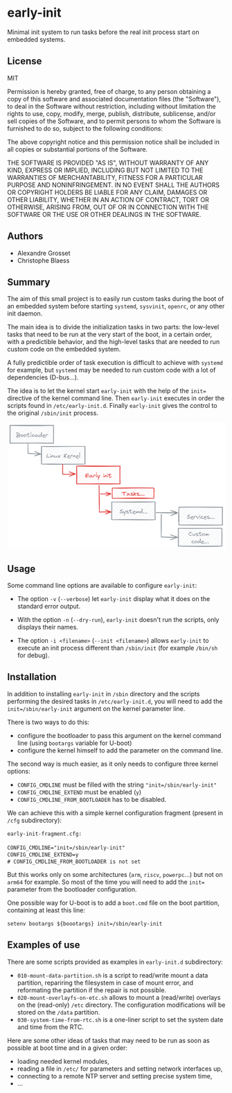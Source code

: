 # early-init

Minimal init system to run tasks before the real init process start on embedded systems.

## License

MIT

Permission is hereby granted, free of charge, to any person obtaining a copy
of this software and associated documentation files (the "Software"), to deal
in the Software without restriction, including without limitation the rights
to use, copy, modify, merge, publish, distribute, sublicense, and/or sell
copies of the Software, and to permit persons to whom the Software is
furnished to do so, subject to the following conditions:

The above copyright notice and this permission notice shall be included in all
copies or substantial portions of the Software.

THE SOFTWARE IS PROVIDED "AS IS", WITHOUT WARRANTY OF ANY KIND, EXPRESS OR
IMPLIED, INCLUDING BUT NOT LIMITED TO THE WARRANTIES OF MERCHANTABILITY,
FITNESS FOR A PARTICULAR PURPOSE AND NONINFRINGEMENT. IN NO EVENT SHALL THE
AUTHORS OR COPYRIGHT HOLDERS BE LIABLE FOR ANY CLAIM, DAMAGES OR OTHER
LIABILITY, WHETHER IN AN ACTION OF CONTRACT, TORT OR OTHERWISE, ARISING FROM,
OUT OF OR IN CONNECTION WITH THE SOFTWARE OR THE USE OR OTHER DEALINGS IN THE
SOFTWARE.

## Authors

- Alexandre Grosset
- Christophe Blaess

## Summary

The aim of this small project is to easily run custom tasks during the boot of an embedded system before starting `systemd`, `sysvinit`, `openrc`, or any other init daemon.

The main idea is to divide the initialization tasks in two parts: the low-level tasks that need to be run at the very start of the boot, in a certain order, with a predictible behavior, and the high-level tasks that are needed to run custom code on the embedded system.

A fully predictible order of task execution is difficult to achieve with `systemd` for example, but `systemd` may be needed to run custom code with a lot of dependencies (D-bus...).

The idea is to let the kernel start `early-init` with the help of the `init=` directive of the kernel command line.
Then `early-init` executes in order the scripts found in `/etc/early-init.d`.
Finally `early-init` gives the control to the original `/sbin/init` process.

![Boot workflow](doc/early-init.png)

## Usage

Some command line options are available to configure `early-init`:

- The option `-v` (`--verbose`) let `early-init` display what it does on the standard error output.

- With the option `-n` (`--dry-run`), `early-init` doesn't run the scripts, only displays their names.

- The option `-i <filename>` (`--init <filename>`) allows `early-init` to execute an init process different than `/sbin/init` (for example `/bin/sh` for debug).

## Installation

In addition to installing `early-init` in `/sbin` directory and the scripts performing the desired tasks in `/etc/early-init.d`, you will need to add the `init=/sbin/early-init` argument on the kernel parameter line.

There is two ways to do this:

- configure the bootloader to pass this argument on the kernel command line (using `bootargs` variable for U-boot)
- configure the kernel himself to add the parameter on the command line.


The second way is much easier, as it only needs to configure three kernel options:

- `CONFIG_CMDLINE` must be filled with the string `"init=/sbin/early-init"`
- `CONFIG_CMDLINE_EXTEND` must be enabled (`y`)
- `CONFIG_CMDLINE_FROM_BOOTLOADER` has to be disabled.

We can achieve this with a simple kernel configuration fragment (present in `/cfg` subdirectory):

```
early-init-fragment.cfg: 

CONFIG_CMDLINE="init=/sbin/early-init"
CONFIG_CMDLINE_EXTEND=y
# CONFIG_CMDLINE_FROM_BOOTLOADER is not set
```


But this works only on some architectures (`arm`, `riscv`, `powerpc`...) but not on `arm64` for example.
So most of the time you will need to add the `init=` parameter from the bootloader configuration.

One possible way for U-boot is to add a `boot.cmd` file on the boot partition, containing at least this line:

```
setenv bootargs ${boootargs} init=/sbin/early-init
```

## Examples of use

There are some scripts provided as examples in `early-init.d` subdirectory:

- `010-mount-data-partition.sh` is a script to read/write mount a data partition, repariring the filesystem in case of mount error, and reformating the partition if the repair is not possible.
- `020-mount-overlayfs-on-etc.sh` allows to mount a (read/write) overlays on the (read-only) `/etc` directory. The configuration modifications will be stored on the `/data` partition.
- `030-system-time-from-rtc.sh` is a one-liner script to set the system date and time from the RTC.

Here are some other ideas of tasks that may need to be run as soon as possible at boot time and in a given order:

- loading needed kernel modules,
- reading a file in `/etc/` for parameters and setting network interfaces up,
- connecting to a remote NTP server and setting precise system time,
- ...

